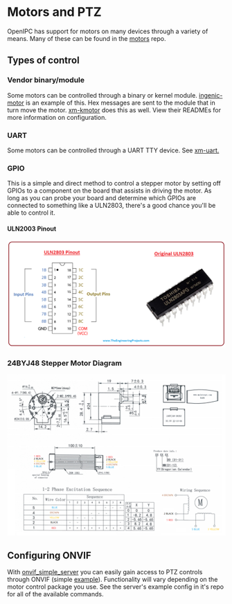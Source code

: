 # Motors and PTZ

OpenIPC has support for motors on many devices through a variety of means. Many of these can be found in the [motors](https://github.com/OpenIPC/motors) repo. 

## Types of control

### Vendor binary/module

Some motors can be controlled through a binary or kernel module. [ingenic-motor](https://github.com/OpenIPC/motors/tree/master/ingenic-motor) is an example of this. Hex messages are sent to the module that in turn move the motor. [xm-kmotor](https://github.com/OpenIPC/motors/tree/master/xm-kmotor) does this as well. View their READMEs for more information on configuration. 

### UART

Some motors can be controlled through a UART TTY device. See [xm-uart.](https://github.com/OpenIPC/motors/blob/master/xm-uart/)

### GPIO

This is a simple and direct method to control a stepper motor by setting off GPIOs to a component on the board that assists in driving the motor. As long as you can probe your board and determine which GPIOs are connected to something like a ULN2803, there's a good chance you'll be able to control it. 

#### ULN2003 Pinout
![wfdsad](../images/uln2803-pinout.png)

### 24BYJ48 Stepper Motor Diagram
![dsafsda](../images/24byj48-diagram.png)

## Configuring ONVIF

With [onvif_simple_server](https://github.com/roleoroleo/onvif_simple_server) you can easily gain access to PTZ controls through ONVIF (simple [example](https://github.com/OpenIPC/sandbox/tree/main/scripts/onvif)). Functionality will vary depending on the motor control package you use. See the server's example config in it's repo for all of the available commands. 
